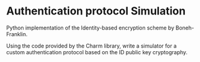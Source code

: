 # Authentication protocol Simulation
Python implementation of the Identity-based encryption scheme by Boneh-Franklin.

Using the code provided by the Charm library, write a simulator for a custom authentication protocol based on the ID public key cryptography.
